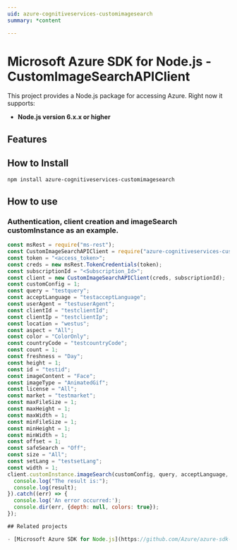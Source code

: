 ```yaml
---
uid: azure-cognitiveservices-customimagesearch
summary: *content

---
```

# Microsoft Azure SDK for Node.js - CustomImageSearchAPIClient
This project provides a Node.js package for accessing Azure. Right now it supports:
- **Node.js version 6.x.x or higher**

## Features


## How to Install

```bash
npm install azure-cognitiveservices-customimagesearch
```

## How to use

### Authentication, client creation and imageSearch customInstance as an example.

```javascript
const msRest = require("ms-rest");
const CustomImageSearchAPIClient = require("azure-cognitiveservices-customimagesearch");
const token = "<access_token>";
const creds = new msRest.TokenCredentials(token);
const subscriptionId = "<Subscription_Id>";
const client = new CustomImageSearchAPIClient(creds, subscriptionId);
const customConfig = 1;
const query = "testquery";
const acceptLanguage = "testacceptLanguage";
const userAgent = "testuserAgent";
const clientId = "testclientId";
const clientIp = "testclientIp";
const location = "westus";
const aspect = "All";
const color = "ColorOnly";
const countryCode = "testcountryCode";
const count = 1;
const freshness = "Day";
const height = 1;
const id = "testid";
const imageContent = "Face";
const imageType = "AnimatedGif";
const license = "All";
const market = "testmarket";
const maxFileSize = 1;
const maxHeight = 1;
const maxWidth = 1;
const minFileSize = 1;
const minHeight = 1;
const minWidth = 1;
const offset = 1;
const safeSearch = "Off";
const size = "All";
const setLang = "testsetLang";
const width = 1;
client.customInstance.imageSearch(customConfig, query, acceptLanguage, userAgent, clientId, clientIp, location, aspect, color, countryCode, count, freshness, height, id, imageContent, imageType, license, market, maxFileSize, maxHeight, maxWidth, minFileSize, minHeight, minWidth, offset, safeSearch, size, setLang, width).then((result) => {
  console.log("The result is:");
  console.log(result);
}).catch((err) => {
  console.log('An error occurred:');
  console.dir(err, {depth: null, colors: true});
});

## Related projects

- [Microsoft Azure SDK for Node.js](https://github.com/Azure/azure-sdk-for-node)
